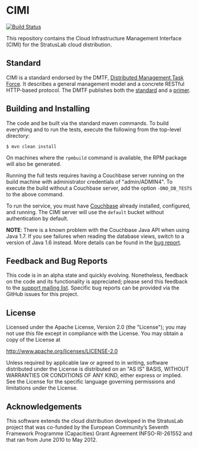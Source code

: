 CIMI
====

[![Build Status](https://secure.travis-ci.org/StratusLab/cimi.png)](http://travis-ci.org/#!/StratusLab/cimi)

This repository contains the Cloud Infrastructure Management Interface
(CIMI) for the StratusLab cloud distribution.

Standard
--------

CIMI is a standard endorsed by the DMTF, [Distributed Management Task
Force](http://dmtf.org/).  It describes a general management model and
a concrete RESTful HTTP-based protocol.  The DMTF publishes both the
[standard][cimi] and a [primer][primer].

Building and Installing
-----------------------

The code and be built via the standard maven commands.  To build
everything and to run the tests, execute the following from the
top-level directory:

    $ mvn clean install

On machines where the `rpmbuild` command is available, the RPM package
will also be generated.

Running the full tests requires having a Couchbase server running on
the build machine with administrator credentials of "admin/ADMIN4".
To execute the build without a Couchbase server, add the option
`-DNO_DB_TESTS` to the above command.

To run the service, you must have [Couchbase][couchbase] already
installed, configured, and running.  The CIMI server will use the
`default` bucket without authentication by default.

**NOTE**: There is a known problem with the Couchbase Java API when
using Java 1.7.  If you see failures when reading the database views,
switch to a version of Java 1.6 instead.  More details can be found in
the [bug report][cb-bug].


Feedback and Bug Reports
------------------------

This code is in an alpha state and quickly evolving.  Nonetheless,
feedback on the code and its functionality is appreciated; please send
this feedback to the [support mailing
list](mailto:support@stratuslab.eu).  Specific bug reports can be
provided via the GitHub issues for this project.


License
-------

Licensed under the Apache License, Version 2.0 (the "License"); you
may not use this file except in compliance with the License.  You may
obtain a copy of the License at

http://www.apache.org/licenses/LICENSE-2.0

Unless required by applicable law or agreed to in writing, software
distributed under the License is distributed on an "AS IS" BASIS,
WITHOUT WARRANTIES OR CONDITIONS OF ANY KIND, either express or
implied.  See the License for the specific language governing
permissions and limitations under the License.


Acknowledgements
----------------

This software extends the cloud distribution developed in the
StratusLab project that was co-funded by the European Community’s
Seventh Framework Programme (Capacities) Grant Agreement
INFSO-RI-261552 and that ran from June 2010 to May 2012.


[cimi]: http://dmtf.org/sites/default/files/standards/documents/DSP0263_1.0.1.pdf
[primer]: http://dmtf.org/sites/default/files/standards/documents/DSP2027_1.0.0.pdf
[couchbase]: http://couchbase.com
[cb-bug]: http://www.couchbase.com/issues/browse/JCBC-151
